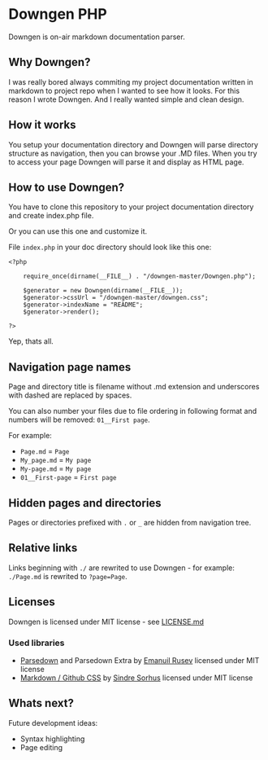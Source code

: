 # Downgen PHP

Downgen is on-air markdown documentation parser.

## Why Downgen?
I was really bored always commiting my project documentation written in markdown to project repo when I wanted to see how it looks. For this reason I wrote Downgen. And I really wanted simple and clean design.

## How it works
You setup your documentation directory and Downgen will parse directory structure as navigation, then you can browse your .MD files. When you try to access your page Downgen will parse it and display as HTML page.

## How to use Downgen?
You have to clone this repository to your project documentation directory and create index.php file.

Or you can use this one and customize it.

File `index.php` in your doc directory should look like this one:

```
<?php

	require_once(dirname(__FILE__) . "/downgen-master/Downgen.php");

	$generator = new Downgen(dirname(__FILE__));
	$generator->cssUrl = "/downgen-master/downgen.css";
	$generator->indexName = "README";
	$generator->render();

?>
```

Yep, thats all.

## Navigation page names
Page and directory title is filename without .md extension and underscores with dashed are replaced by spaces.

You can also number your files due to file ordering in following format and numbers will be removed: `01__First page`.

For example:

- `Page.md` = `Page`
- `My_page.md` = `My page`
- `My-page.md` = `My page`
- `01__First-page` = `First page`

## Hidden pages and directories
Pages or directories prefixed with `.` or `_`  are hidden from navigation tree.

## Relative links
Links beginning with `./` are rewrited to use Downgen - for example: `./Page.md` is rewrited to `?page=Page`.

## Licenses
Downgen is licensed under MIT license - see [LICENSE.md](./LICENSE.md)

### Used libraries
- [Parsedown](https://github.com/erusev/parsedown) and Parsedown Extra by [Emanuil Rusev](https://github.com/erusev) licensed under MIT license
- [Markdown / Github CSS](https://github.com/sindresorhus/github-markdown-css) by [Sindre Sorhus](https://github.com/sindresorhus) licensed under MIT license

## Whats next?
Future development ideas:
- Syntax highlighting
- Page editing